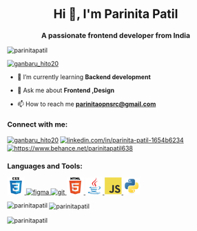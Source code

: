 <h1 align="center">Hi 👋, I'm Parinita Patil</h1>
<h3 align="center">A passionate frontend developer from India</h3>

<p align="left"> <img src="https://komarev.com/ghpvc/?username=parinitapatil&label=Profile%20views&color=0e75b6&style=flat" alt="parinitapatil" /> </p>

<p align="left"> <a href="https://twitter.com/ganbaru_hito20" target="blank"><img src="https://img.shields.io/twitter/follow/ganbaru_hito20?logo=twitter&style=for-the-badge" alt="ganbaru_hito20" /></a> </p>

- 🌱 I’m currently learning **Backend development**

- 💬 Ask me about **Frontend ,Design**

- 📫 How to reach me **parinitaopnsrc@gmail.com**

<h3 align="left">Connect with me:</h3>
<p align="left">
<a href="https://twitter.com/ganbaru_hito20" target="blank"><img align="center" src="https://raw.githubusercontent.com/rahuldkjain/github-profile-readme-generator/master/src/images/icons/Social/twitter.svg" alt="ganbaru_hito20" height="30" width="40" /></a>
<a href="https://linkedin.com/in/linkedin.com/in/parinita-patil-1654b6234" target="blank"><img align="center" src="https://raw.githubusercontent.com/rahuldkjain/github-profile-readme-generator/master/src/images/icons/Social/linked-in-alt.svg" alt="linkedin.com/in/parinita-patil-1654b6234" height="30" width="40" /></a>
<a href="https://www.behance.net/https://www.behance.net/parinitapatil638" target="blank"><img align="center" src="https://raw.githubusercontent.com/rahuldkjain/github-profile-readme-generator/master/src/images/icons/Social/behance.svg" alt="https://www.behance.net/parinitapatil638" height="30" width="40" /></a>
</p>

<h3 align="left">Languages and Tools:</h3>
<p align="left"> <a href="https://www.w3schools.com/css/" target="_blank" rel="noreferrer"> <img src="https://raw.githubusercontent.com/devicons/devicon/master/icons/css3/css3-original-wordmark.svg" alt="css3" width="40" height="40"/> </a> <a href="https://www.figma.com/" target="_blank" rel="noreferrer"> <img src="https://www.vectorlogo.zone/logos/figma/figma-icon.svg" alt="figma" width="40" height="40"/> </a> <a href="https://git-scm.com/" target="_blank" rel="noreferrer"> <img src="https://www.vectorlogo.zone/logos/git-scm/git-scm-icon.svg" alt="git" width="40" height="40"/> </a> <a href="https://www.w3.org/html/" target="_blank" rel="noreferrer"> <img src="https://raw.githubusercontent.com/devicons/devicon/master/icons/html5/html5-original-wordmark.svg" alt="html5" width="40" height="40"/> </a> <a href="https://www.java.com" target="_blank" rel="noreferrer"> <img src="https://raw.githubusercontent.com/devicons/devicon/master/icons/java/java-original.svg" alt="java" width="40" height="40"/> </a> <a href="https://developer.mozilla.org/en-US/docs/Web/JavaScript" target="_blank" rel="noreferrer"> <img src="https://raw.githubusercontent.com/devicons/devicon/master/icons/javascript/javascript-original.svg" alt="javascript" width="40" height="40"/> </a> <a href="https://www.python.org" target="_blank" rel="noreferrer"> <img src="https://raw.githubusercontent.com/devicons/devicon/master/icons/python/python-original.svg" alt="python" width="40" height="40"/> </a> </p>

<p><img align="left" src="https://github-readme-stats.vercel.app/api/top-langs?username=parinitapatil&show_icons=true&locale=en&layout=compact" alt="parinitapatil" /></p>

<p>&nbsp;<img align="center" src="https://github-readme-stats.vercel.app/api?username=parinitapatil&show_icons=true&locale=en" alt="parinitapatil" /></p>

<p><img align="center" src="https://github-readme-streak-stats.herokuapp.com/?user=parinitapatil&" alt="parinitapatil" /></p>

